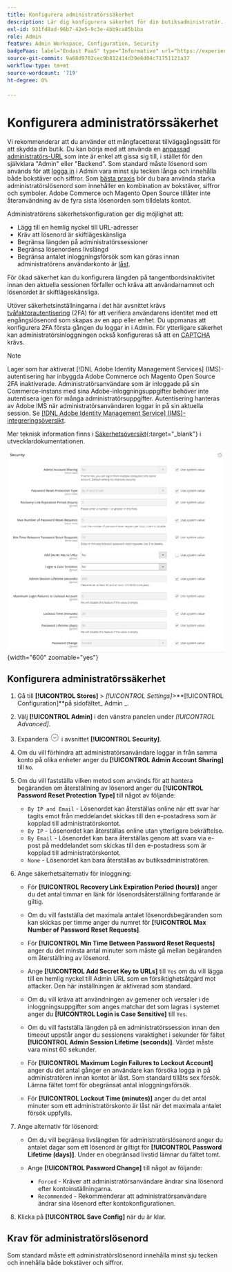 ```yaml
---
title: Konfigurera administratörssäkerhet
description: Lär dig konfigurera säkerhet för din butiksadministratör.
exl-id: 931fd8ad-96b7-42e5-9c3e-4bb9ca85b1ba
role: Admin
feature: Admin Workspace, Configuration, Security
badgePaas: label="Endast PaaS" type="Informative" url="https://experienceleague.adobe.com/en/docs/commerce/user-guides/product-solutions" tooltip="Gäller endast Adobe Commerce i molnprojekt (Adobe-hanterad PaaS-infrastruktur) och lokala projekt."
source-git-commit: 9a68d9702cec9b812414d39e8d04c71751121a37
workflow-type: tm+mt
source-wordcount: '719'
ht-degree: 0%

---
```


# Konfigurera administratörssäkerhet

Vi rekommenderar att du använder ett mångfacetterat tillvägagångssätt för att skydda din butik. Du kan börja med att använda en [anpassad administratörs-URL](../stores-purchase/store-urls.md#use-a-custom-admin-url) som inte är enkel att gissa sig till, i stället för den självklara &quot;Admin&quot; eller &quot;Backend&quot;. Som standard måste lösenord som används för att [logga in](../getting-started/admin-signin.md) i Admin vara minst sju tecken långa och innehålla både bokstäver och siffror. Som [bästa praxis](https://experienceleague.adobe.com/docs/commerce-operations/implementation-playbook/best-practices/launch/security-best-practices.html) bör du bara använda starka administratörslösenord som innehåller en kombination av bokstäver, siffror och symboler. Adobe Commerce och Magento Open Source tillåter inte återanvändning av de fyra sista lösenorden som tilldelats kontot.

Administratörens säkerhetskonfiguration ger dig möjlighet att:

- Lägg till en hemlig nyckel till URL-adresser
- Kräv att lösenord är skiftlägeskänsliga
- Begränsa längden på administratörssessioner
- Begränsa lösenordens livslängd
- Begränsa antalet inloggningsförsök som kan göras innan administratörens användarkonto är [låst](permissions-users-all.md#locked-users).

För ökad säkerhet kan du konfigurera längden på tangentbordsinaktivitet innan den aktuella sessionen förfaller och kräva att användarnamnet och lösenordet är skiftlägeskänsliga.

Utöver säkerhetsinställningarna i det här avsnittet krävs [tvåfaktorautentisering](security-two-factor-authentication.md) (2FA) för att verifiera användarens identitet med ett engångslösenord som skapas av en app eller enhet. Du uppmanas att konfigurera 2FA första gången du loggar in i Admin. För ytterligare säkerhet kan administratörsinloggningen också konfigureras så att en [CAPTCHA](security-captcha.md) krävs.

>[!NOTE]
>
>Lager som har aktiverat [!DNL Adobe Identity Management Services] (IMS)-autentisering har inbyggda Adobe Commerce och Magento Open Source 2FA inaktiverade. Administratörsanvändare som är inloggade på sin Commerce-instans med sina Adobe-inloggningsuppgifter behöver inte autentisera igen för många administratörsuppgifter. Autentisering hanteras av Adobe IMS när administratörsanvändaren loggar in på sin aktuella session. Se [[!DNL Adobe Identity Management Service] (IMS)-integreringsöversikt](../getting-started/adobe-ims-integration-overview.md).

Mer teknisk information finns i [Säkerhetsöversikt](https://developer.adobe.com/commerce/php/architecture/basics/security/){:target="_blank"} i utvecklardokumentationen.

![Administratörssäkerhet](../configuration-reference/advanced/assets/admin-security.png){width="600" zoomable="yes"}

## Konfigurera administratörssäkerhet

1. Gå till **[!UICONTROL Stores]** > _[!UICONTROL Settings]_>**[!UICONTROL Configuration]**på sidofältet_ Admin _.

1. Välj **[!UICONTROL Admin]** i den vänstra panelen under _[!UICONTROL Advanced]_.

1. Expandera ![Expansionsväljaren](../assets/icon-display-expand.png) i avsnittet **[!UICONTROL Security]**.

1. Om du vill förhindra att administratörsanvändare loggar in från samma konto på olika enheter anger du **[!UICONTROL Admin Account Sharing]** till `No`.

1. Om du vill fastställa vilken metod som används för att hantera begäranden om återställning av lösenord anger du **[!UICONTROL Password Reset Protection Type]** till något av följande:

   - `By IP and Email` - Lösenordet kan återställas online när ett svar har tagits emot från meddelandet skickas till den e-postadress som är kopplad till administratörskontot.
   - `By IP` - Lösenordet kan återställas online utan ytterligare bekräftelse.
   - `By Email` - Lösenordet kan bara återställas genom att svara via e-post på meddelandet som skickas till den e-postadress som är kopplad till administratörskontot.
   - `None` - Lösenordet kan bara återställas av butiksadministratören.

1. Ange säkerhetsalternativ för inloggning:

   - För **[!UICONTROL Recovery Link Expiration Period (hours)]** anger du det antal timmar en länk för lösenordsåterställning fortfarande är giltig.

   - Om du vill fastställa det maximala antalet lösenordsbegäranden som kan skickas per timme anger du numret för **[!UICONTROL Max Number of Password Reset Requests]**.

   - För **[!UICONTROL Min Time Between Password Reset Requests]** anger du det minsta antal minuter som måste gå mellan begäranden om återställning av lösenord.

   - Ange **[!UICONTROL Add Secret Key to URLs]** till `Yes` om du vill lägga till en hemlig nyckel till Admin URL som en försiktighetsåtgärd mot attacker. Den här inställningen är aktiverad som standard.

   - Om du vill kräva att användningen av gemener och versaler i de inloggningsuppgifter som anges matchar det som lagras i systemet anger du **[!UICONTROL Login is Case Sensitive]** till `Yes`.

   - Om du vill fastställa längden på en administratörssession innan den timeout uppstår anger du sessionens varaktighet i sekunder för fältet **[!UICONTROL Admin Session Lifetime (seconds)]**. Värdet måste vara minst 60 sekunder.

   - För **[!UICONTROL Maximum Login Failures to Lockout Account]** anger du det antal gånger en användare kan försöka logga in på administratören innan kontot är låst. Som standard tillåts sex försök. Lämna fältet tomt för obegränsat antal inloggningsförsök.

   - För **[!UICONTROL Lockout Time (minutes)]** anger du det antal minuter som ett administratörskonto är låst när det maximala antalet försök uppfylls.

1. Ange alternativ för lösenord:

   - Om du vill begränsa livslängden för administratörslösenord anger du antalet dagar som ett lösenord är giltigt för **[!UICONTROL Password Lifetime (days)]**. Under en obegränsad livstid lämnar du fältet tomt.

   - Ange **[!UICONTROL Password Change]** till något av följande:

      - `Forced` - Kräver att administratörsanvändare ändrar sina lösenord efter kontoinställningarna.
      - `Recommended` - Rekommenderar att administratörsanvändare ändrar sina lösenord efter kontokonfigurationen.

1. Klicka på **[!UICONTROL Save Config]** när du är klar.

## Krav för administratörslösenord

Som standard måste ett administratörslösenord innehålla minst sju tecken och innehålla både bokstäver och siffror.
